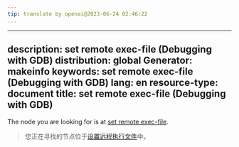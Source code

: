```yaml
---
tip: translate by openai@2023-06-24 02:46:22
...
```

---
description: set remote exec-file (Debugging with GDB)
distribution: global
Generator: makeinfo
keywords: set remote exec-file (Debugging with GDB)
lang: en
resource-type: document
title: set remote exec-file (Debugging with GDB)
---

The node you are looking for is at [set remote exec-file](Remote-Configuration.html#set-remote-exec_002dfile).

> 您正在寻找的节点位于[设置远程执行文件](Remote-Configuration.html#set-remote-exec_002dfile)中。
